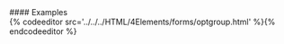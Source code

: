 <section data-markdown>
<script type="text/template">
#optgroup
This element specifies a grouping of items in a selection list defined by option elements so that the menu choices can be presented in a hierarchical menu or similar alternative fashion to improve access through nonvisual browsers.
</script>
</section>

<section data-markdown>
<script type="text/template">
###HTML5 Standard Syntax
```
<optgroup
     class="class name(s)"
     dir="ltr | rtl"
     disabled="disabled"
     id="unique alphanumeric identifier"
     label="text description"
     lang="language code"
     style="style information"
     title="advisory text">
          option elements
</optgroup>
```
</script>
</section>

<section data-markdown data-render=both>
<script type="text/template" >
###Element-Specific Attributes
* `disabled` Occurrence of this attribute indicates that the enclosed set of options is disabled.
* `label` This attribute contains a short label to use when the selection list is rendered as items in a hierarchy.
</script>
</section>
#### Examples
<section>
{% codeeditor src='../../../HTML/4Elements/forms/optgroup.html' %}{% endcodeeditor %}
</section>

<section data-markdown>
<script type="text/template">
###Notes
* This element should occur only within the context of a select element.
* The visual presentation of this element may vary slightly between browsers.
</script>
</section>